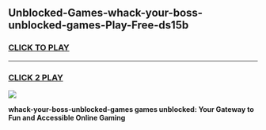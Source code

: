 
## Unblocked-Games-whack-your-boss-unblocked-games-Play-Free-ds15b
<h3>
<a href="https://premium76.site?title=whack-your-boss-unblocked-games&ref=09A">CLICK TO PLAY</a></h3>
<hr>

<h3>
<a href="https://premium76.site?title=whack-your-boss-unblocked-games&ref=09A">CLICK 2 PLAY</a>
  
</h3>

<a href="https://premium76.site?title=whack-your-boss-unblocked-games&ref=09A"><img src="https://clearcache.store/games.png"></a>


**whack-your-boss-unblocked-games games unblocked: Your Gateway to Fun and Accessible Online Gaming**
